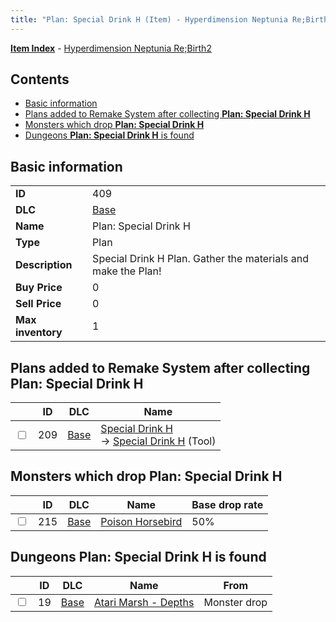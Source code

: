 ```yaml
---
title: "Plan: Special Drink H (Item) - Hyperdimension Neptunia Re;Birth2"
---
```


[**Item Index**](/neptunia/rb2/item/index.html) - [Hyperdimension Neptunia Re;Birth2](/neptunia/rb2)

## Contents

- [Basic information](#basic-information)
- [Plans added to Remake System after collecting **Plan: Special Drink H**](#plans-added-to-remake-system-after-collecting-plan-special-drink-h)
- [Monsters which drop **Plan: Special Drink H**](#monsters-which-drop-plan-special-drink-h)
- [Dungeons **Plan: Special Drink H** is found](#dungeons-plan-special-drink-h-is-found)

## Basic information

|   |   |
| -- | -- |
| **ID** | 409 |
| **DLC** | [Base](/neptunia/rb2/dlc/0-base.html) |
| **Name** | Plan: Special Drink H |
| **Type** | Plan |
| **Description** | Special Drink H Plan. Gather the materials and make the Plan! |
| **Buy Price** | 0 |
| **Sell Price** | 0 |
| **Max inventory** | 1 |

## Plans added to Remake System after collecting **Plan: Special Drink H**

|    | ID | DLC | Name |
| -- | -- | --- | ---- |
| <input type="checkbox" id="rb2-remake-0-209" class="trackbox" /> | 209 | [Base](/neptunia/rb2/dlc/0-base.html) | [Special Drink H](/neptunia/rb2/remake/0-209-special-drink-h.html)<br />→ [Special Drink H](/neptunia/rb2/item/0-11-special-drink-h.html) (Tool) |

## Monsters which drop **Plan: Special Drink H**

|    | ID | DLC | Name | Base drop rate |
| -- | -- | --- | ---- | -------------- |
| <input type="checkbox" id="rb2-monster-0-215" class="trackbox" /> | 215 | [Base](/neptunia/rb2/dlc/0-base.html) | [Poison Horsebird](/neptunia/rb2/monster/0-215-poison-horsebird.html) | 50% |

## Dungeons **Plan: Special Drink H** is found

|    | ID | DLC | Name | From |
| -- | -- | --- | ---- | ---- |
| <input type="checkbox" id="rb2-dungeon-0-19" class="trackbox" /> | 19 | [Base](/neptunia/rb2/dlc/0-base.html) | [Atari Marsh - Depths](/neptunia/rb2/dungeon/0-19-atari-marsh-depths.html) | Monster drop |